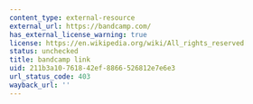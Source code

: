 ```yaml
---
content_type: external-resource
external_url: https://bandcamp.com/
has_external_license_warning: true
license: https://en.wikipedia.org/wiki/All_rights_reserved
status: unchecked
title: bandcamp link
uid: 211b3a10-7618-42ef-8866-526812e7e6e3
url_status_code: 403
wayback_url: ''
---
```

